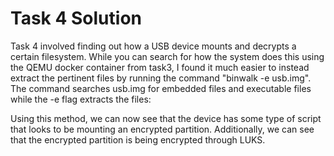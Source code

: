 # Task 4 Solution
Task 4 involved finding out how a USB device mounts and decrypts a certain filesystem. While you can search for how the system does this using the QEMU docker container from task3, I found it much easier to instead extract the pertinent files by running the command "binwalk -e usb.img". The command searches usb.img for embedded files and executable files while the -e flag extracts the files:

Using this method, we can now see that the device has some type of script that looks to be mounting an encrypted partition. Additionally, we can see that the encrypted partition is being encrypted through LUKS. 
